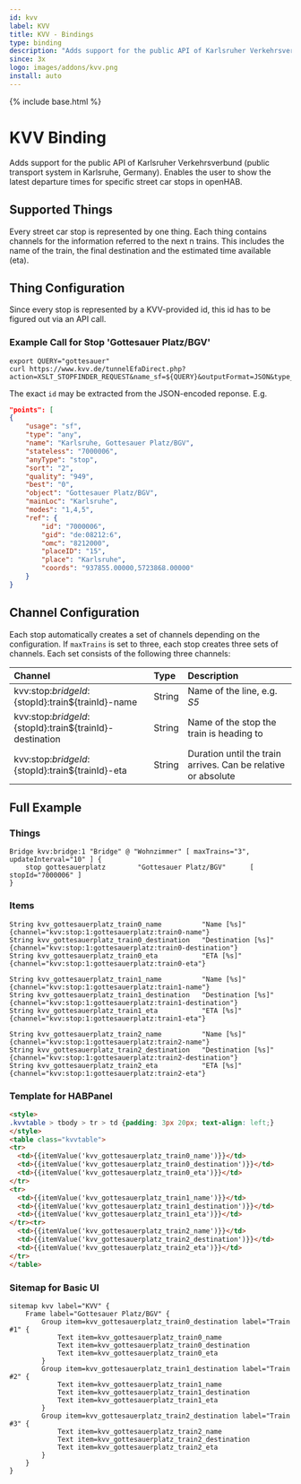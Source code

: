 ```yaml
---
id: kvv
label: KVV
title: KVV - Bindings
type: binding
description: "Adds support for the public API of Karlsruher Verkehrsverbund (public transport system in Karlsruhe, Germany)."
since: 3x
logo: images/addons/kvv.png
install: auto
---
```


<!-- Attention authors: Do not edit directly. Please add your changes to the appropriate source repository -->

{% include base.html %}

<AddonLogo />

# KVV Binding

Adds support for the public API of Karlsruher Verkehrsverbund (public transport system in Karlsruhe, Germany).
Enables the user to show the latest departure times for specific street car stops in openHAB.

## Supported Things

Every street car stop is represented by one thing.
Each thing contains channels for the information referred to the next n trains.
This includes the name of the train, the final destination and the estimated time available (eta).

## Thing Configuration

Since every stop is represented by a KVV-provided id, this id has to be figured out via an API call.

### Example Call for Stop 'Gottesauer Platz/BGV'

```shell
export QUERY="gottesauer"
curl https://www.kvv.de/tunnelEfaDirect.php?action=XSLT_STOPFINDER_REQUEST&name_sf=${QUERY}&outputFormat=JSON&type_sf=any
```

The exact `id` may be extracted from the JSON-encoded reponse. E.g.

```json
"points": [
{
    "usage": "sf",
    "type": "any",
    "name": "Karlsruhe, Gottesauer Platz/BGV",
    "stateless": "7000006",
    "anyType": "stop",
    "sort": "2",
    "quality": "949",
    "best": "0",
    "object": "Gottesauer Platz/BGV",
    "mainLoc": "Karlsruhe",
    "modes": "1,4,5",
    "ref": {
        "id": "7000006",
        "gid": "de:08212:6",
        "omc": "8212000",
        "placeID": "15",
        "place": "Karlsruhe",
        "coords": "937855.00000,5723868.00000"
    }
}
```

## Channel Configuration

Each stop automatically creates a set of channels depending on the configuration.
If `maxTrains` is set to three, each stop creates three sets of channels.
Each set consists of the following three channels:

| Channel                                                    | Type   | Description                                                   |
| :--------------------------------------------------------- | :----- | :------------------------------------------------------------ |
| kvv:stop:${bridgeId}:${stopId}:train${trainId}-name        | String | Name of the line, e.g. _S5_                                   |
| kvv:stop:${bridgeId}:${stopId}:train${trainId}-destination | String | Name of the stop the train is heading to                      |
| kvv:stop:${bridgeId}:${stopId}:train${trainId}-eta         | String | Duration until the train arrives. Can be relative or absolute |

## Full Example

### Things

```things
Bridge kvv:bridge:1 "Bridge" @ "Wohnzimmer" [ maxTrains="3", updateInterval="10" ] {
    stop gottesauerplatz        "Gottesauer Platz/BGV"      [ stopId="7000006" ]
}
```

### Items

```items
String kvv_gottesauerplatz_train0_name          "Name [%s]"         {channel="kvv:stop:1:gottesauerplatz:train0-name"}
String kvv_gottesauerplatz_train0_destination   "Destination [%s]"  {channel="kvv:stop:1:gottesauerplatz:train0-destination"}
String kvv_gottesauerplatz_train0_eta           "ETA [%s]"          {channel="kvv:stop:1:gottesauerplatz:train0-eta"}

String kvv_gottesauerplatz_train1_name          "Name [%s]"         {channel="kvv:stop:1:gottesauerplatz:train1-name"}
String kvv_gottesauerplatz_train1_destination   "Destination [%s]"  {channel="kvv:stop:1:gottesauerplatz:train1-destination"}
String kvv_gottesauerplatz_train1_eta           "ETA [%s]"          {channel="kvv:stop:1:gottesauerplatz:train1-eta"}

String kvv_gottesauerplatz_train2_name          "Name [%s]"         {channel="kvv:stop:1:gottesauerplatz:train2-name"}
String kvv_gottesauerplatz_train2_destination   "Destination [%s]"  {channel="kvv:stop:1:gottesauerplatz:train2-destination"}
String kvv_gottesauerplatz_train2_eta           "ETA [%s]"          {channel="kvv:stop:1:gottesauerplatz:train2-eta"}
```

### Template for HABPanel

```html
<style>
.kvvtable > tbody > tr > td {padding: 3px 20px; text-align: left;}
</style>
<table class="kvvtable">
<tr>
  <td>{{itemValue('kvv_gottesauerplatz_train0_name')}}</td>
  <td>{{itemValue('kvv_gottesauerplatz_train0_destination')}}</td>
  <td>{{itemValue('kvv_gottesauerplatz_train0_eta')}}</td>
</tr>
<tr>
  <td>{{itemValue('kvv_gottesauerplatz_train1_name')}}</td>
  <td>{{itemValue('kvv_gottesauerplatz_train1_destination')}}</td>
  <td>{{itemValue('kvv_gottesauerplatz_train1_eta')}}</td>
</tr><tr>
  <td>{{itemValue('kvv_gottesauerplatz_train2_name')}}</td>
  <td>{{itemValue('kvv_gottesauerplatz_train2_destination')}}</td>
  <td>{{itemValue('kvv_gottesauerplatz_train2_eta')}}</td>
</tr>
</table>
```

### Sitemap for Basic UI

```sitemap
sitemap kvv label="KVV" {
    Frame label="Gottesauer Platz/BGV" {
        Group item=kvv_gottesauerplatz_train0_destination label="Train #1" {
            Text item=kvv_gottesauerplatz_train0_name
            Text item=kvv_gottesauerplatz_train0_destination
            Text item=kvv_gottesauerplatz_train0_eta
        }
        Group item=kvv_gottesauerplatz_train1_destination label="Train #2" {
            Text item=kvv_gottesauerplatz_train1_name
            Text item=kvv_gottesauerplatz_train1_destination
            Text item=kvv_gottesauerplatz_train1_eta
        }
        Group item=kvv_gottesauerplatz_train2_destination label="Train #3" {
            Text item=kvv_gottesauerplatz_train2_name
            Text item=kvv_gottesauerplatz_train2_destination
            Text item=kvv_gottesauerplatz_train2_eta
        }
    }
}
```
